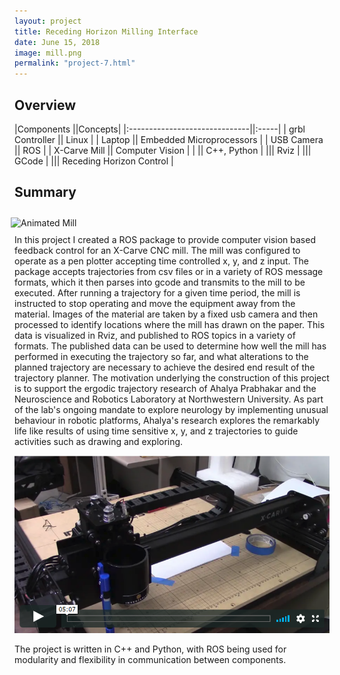 ```yaml
---
layout: project
title: Receding Horizon Milling Interface
date: June 15, 2018
image: mill.png
permalink: "project-7.html"
---
```


## Overview

|Components                     ||Concepts|
|:------------------------------||:-----|
|    grbl Controller     ||    Linux    |
|    Laptop  ||    Embedded Microprocessors    |
|    USB Camera      ||    ROS    |
|    X-Carve Mill       ||    Computer Vision    |
|                               ||    C++, Python    |
|||    Rviz    |
|||    GCode    |
|||    Receding Horizon Control    |




## Summary

<img src="./public/images/mill_animated.gif" alt="Animated Mill" width="500" style="float: right;margin-right:auto; margin-right:auto;padding: 10px;"/>
In this project I created a ROS package to provide computer vision based feedback control for an X-Carve CNC mill. The mill was configured to operate as a pen plotter accepting time controlled x, y, and z input. The package accepts trajectories from csv files or in a variety of ROS message formats, which it then parses into gcode and transmits to the mill to be executed.
After running a trajectory for a given time period, the mill is instructed to stop operating and move the equipment away from the material. Images of the material are taken by a fixed usb camera and then processed to identify locations where the mill has drawn on the paper. This data is visualized in Rviz, and published to ROS topics in a variety of formats.  
The published data can be used to determine how well the mill has performed in executing the trajectory so far, and what alterations to the planned trajectory are necessary to achieve the desired end result of the trajectory planner.  
The motivation underlying the construction of this project is to support the ergodic trajectory research of Ahalya Prabhakar and the Neuroscience and Robotics Laboratory at Northwestern University. As part of the lab's ongoing mandate to explore neurology by implementing unusual behaviour in robotic platforms, Ahalya's research explores the remarkably life like results of using time sensitive x, y, and z trajectories to guide activities such as drawing and exploring. 

[![Example Run](./public/images/example_run.png)](https://vimeo.com/306697325)

<!-- <iframe width="420" height="315" src="https://vimeo.com/306697325" frameborder="0" allowfullscreen></iframe> -->


<!-- ![Display Mode](../public/images/mill_sim.gif){: height="231px" width="300px"} -->


The project is written in C++ and Python, with ROS being used for modularity and flexibility in communication between components.
